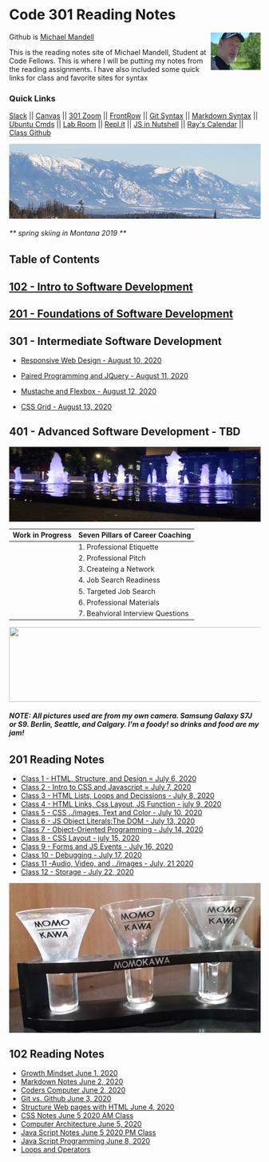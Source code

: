 # Code 301 Reading Notes

 Github is [Michael Mandell](https://github.com/DaddyBearSEA)  <img src="images/michael_banff.jpg" height="75px" width="100px" align="right">

This is the reading notes site of Michael Mandell, Student at Code Fellows. This is where I will be putting my notes from the reading assignments.  I have also included some quick links for class and favorite sites for syntax

### Quick Links
[Slack](https://app.slack.com/client/T039KG69K/D01419MJVAB/thread/C039KG6A1-1591124619.046600) ||  [Canvas](https://canvas.instructure.com/) || [301 Zoom](https://bit.ly/3cE74gH) ||
[FrontRow](https://frontrowviews.com/Home/) || 
[Git Syntax](git.md) || [Markdown Syntax](https://www.markdownguide.org/cheat-sheet/) || [Ubuntu Cmds](https://ubuntu.com/tutorials/command-line-for-beginners#1-overview) || [Lab Room](https://codefellows-lab.herokuapp.com/) || [Repl.it](https://repl.it/login) || [JS in Nutshell](https://read.amazon.com/?asin=B088P9Q6BBI ) || [Ray's Calendar](https://bit.ly/2FUDF6a) || [Class Github](https://github.com/codefellows/seattle-301n19)

<img src="images/montanna.jpg"  align="center" height="150px" width="750px">

###### ** spring skiing in Montana 2019 **

## Table of Contents  

## [102 - Intro to Software Development](#102-reading-notes)

## [201 - Foundations of Software Development](#201-reading-notes)

## 301 - Intermediate Software Development

- [Responsive Web Design - August 10, 2020](/301/responsive.md)

- [Paired Programming and JQuery - August 11, 2020](/301/pair-query.md)

- [Mustache and Flexbox - August 12, 2020](/301/must-flex.md)

- [CSS Grid - August 13, 2020](/301/css-grid.md)

## 401 - Advanced Software Development - TBD

<img src = "images/nightimefountains.jpg" align="center" height="150px" width="750px">

| Work in Progress |  Seven Pillars of Career Coaching |  
|-|-|
|  |  1. Professional Etiquette |  
|  | 2. Professional Pitch |  
|  | 3. Createing a Network |
|  | 4. Job Search Readiness |
|  | 5. Targeted Job Search |
|  | 6. Professional Materials |
|  | 7. Beahvioral Interview Questions|

<img src="images/banff.jpg"  align="center" height="150px" width="750px">

###### ***NOTE: All pictures used are from my own camera. Samsung Galaxy S7J or S9. Berlin, Seattle, and Calgary. I'm a foody! so drinks and food are my jam!***

## 201 Reading Notes

- [Class 1 - HTML, Structure, and Design = July 6, 2020](/201/class-01.md) 
- [Class 2 - Intro to CSS and Javascript = July 7, 2020](/201/class-02.md)
- [Class 3 - HTML Lists, Loops and Decissions -  July 8, 2020](/201/class-03.md) 
- [Class 4 - HTML Links, Css Layout, JS Function - july 9, 2020](/201/class-04.md)
- [Class 5 - CSS ../images, Text and Color - July 10, 2020](/201/class-05.md)
- [Class 6 - JS Object Literals:The DOM - July 13, 2020](/201/class-06.md) 
- [Class 7 - Object-Oriented Programming - July 14, 2020](/201/class-07.md)
- [Class 8 - CSS Layout - july 15, 2020](/201/class-08.md)
- [Class 9 - Forms and JS Events - July 16, 2020](/201/class-09.md)
- [Class 10 - Debugging - July 17, 2020](/201/class-10.md)
- [Class 11 -Audio, Video, and ../images - July, 21 2020](/201/class-11.md)
- [Class 12 - Storage -  July 22, 2020](/201/class-12.md)

<img src ="images/saki.jpg" align ="center" valign="center" height="300">

## 102 Reading Notes

- [Growth Mindset June 1, 2020](/102/growth-mindset.md)
- [Markdown Notes June 2, 2020](/102/markdown-notes.md)
- [Coders Computer June 2, 2020](/102/coders-computer.md)
- [Git vs. Github June 3, 2020](/102/git-github.md)
- [Structure Web pages with HTML June 4, 2020](/102/html-notes.md)
- [CSS Notes June 5 2020 AM Class](/102/css-notes.md)
- [Computer Architecture June 5, 2020](/102/computer-arch.md)
- [Java Script Notes June 5 2020 PM Class](/102/js-notes.md)
- [Java Script Programming June 8, 2020](/102/js-program.md)
- [Loops and Operators](/102/loops-notes.md)
